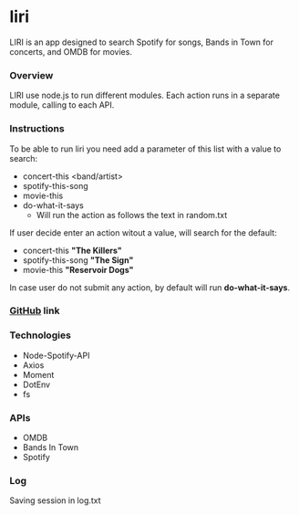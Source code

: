 # liri
LIRI is an app designed to search Spotify for songs, Bands in Town for concerts, and OMDB for movies.

### Overview
LIRI use node.js to run different modules. Each action runs in a separate module, calling to each API.

### Instructions

To be able to run liri you need add a parameter of this list with a value to search:

  * concert-this <band/artist>
  * spotify-this-song <song>
  * movie-this <movie>
  * do-what-it-says
    - Will run the action as follows the text in random.txt

If user decide enter an action witout a value, will search for the default:

  * concert-this **"The Killers"**
  * spotify-this-song **"The Sign"**
  * movie-this **"Reservoir Dogs"**

In case user do not submit any action, by default will run **do-what-it-says**.


### [GitHub](https://github.com/mlomelisa/liri) link

### Technologies

* Node-Spotify-API
* Axios
* Moment
* DotEnv
* fs

### APIs
* OMDB
* Bands In Town
* Spotify

### Log

Saving session in log.txt